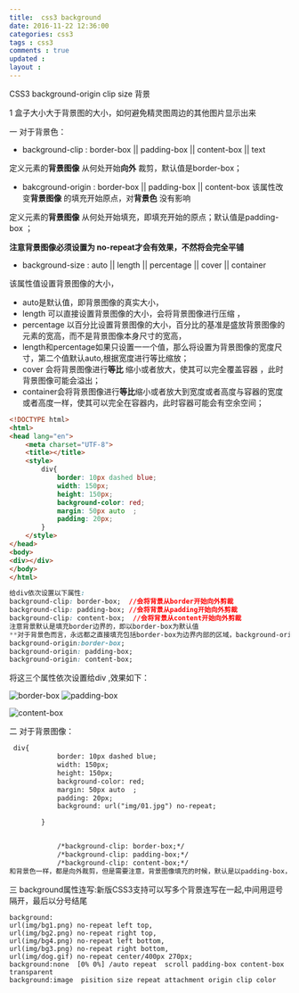 ```yaml
---
title:  css3 background
date: 2016-11-22 12:36:00
categories: css3
tags : css3
comments : true 
updated : 
layout : 
---
```


CSS3 background-origin clip size 背景

1 盒子大小大于背景图的大小，如何避免精灵图周边的其他图片显示出来

一  对于背景色：

*  background-clip : border-box || padding-box || content-box || text 

 定义元素的**背景图像** 从何处开始**向外** 裁剪，默认值是border-box；

*  bakcground-origin : border-box || padding-box || content-box  该属性改变**背景图像** 的填充开始原点，对**背景色** 没有影响

定义元素的**背景图像** 从何处开始填充，即填充开始的原点；默认值是padding-box ；

**注意背景图像必须设置为  no-repeat才会有效果，不然将会完全平铺** 

*  background-size : auto || length || percentage || cover || container 

该属性值设置背景图像的大小，

*  auto是默认值，即背景图像的真实大小，
*  length 可以直接设置背景图像的大小，会将背景图像进行压缩 ，
*  percentage 以百分比设置背景图像的大小，百分比的基准是盛放背景图像的元素的宽高，而不是背景图像本身尺寸的宽高，
*  length和percentage如果只设置一一个值，那么将设置为背景图像的宽度尺寸，第二个值默认auto,根据宽度进行等比缩放；
*  cover 会将背景图像进行**等比** 缩小或者放大，使其可以完全覆盖容器 ，此时背景图像可能会溢出；
*  container会将背景图像进行**等比**缩小或者放大到宽度或者高度与容器的宽度或者高度一样，使其可以完全在容器内，此时容器可能会有空余空间；

```html
<!DOCTYPE html>
<html>
<head lang="en">
    <meta charset="UTF-8">
    <title></title>
    <style>
        div{
            border: 10px dashed blue;
            width: 150px;
            height: 150px;
            background-color: red;
            margin: 50px auto  ;
            padding: 20px;
        }
    </style>
</head>
<body>
<div></div>
</body>
</html>
```

```css
给div依次设置以下属性:
background-clip: border-box;  //会将背景从border开始向外剪裁
background-clip: padding-box; //会将背景从padding开始向外剪裁
background-clip: content-box;  //会将背景从content开始向外剪裁
注意背景默认是填充border边界的，即以border-box为默认值
**对于背景色而言，永远都之直接填充包括border-box为边界内部的区域，background-origin对背景色不起作用;
background-origin:border-box; 
background-origin: padding-box;
background-origin: content-box;
```

将这三个属性依次设置给div ,效果如下：

![border-box](img/back1.jpg)   ![padding-box](img/back2.jpg)



![content-box](img/back3.jpg)

二 对于背景图像：

```html	
 div{
            border: 10px dashed blue;
            width: 150px;
            height: 150px;
            background-color: red;
            margin: 50px auto  ;
            padding: 20px;
            background: url("img/01.jpg") no-repeat;

        }
```

```html

            /*background-clip: border-box;*/
            /*background-clip: padding-box;*/
            /*background-clip: content-box;*/
和背景色一样，都是向外裁剪，但是需要注意，背景图像填充的时候，默认是以padding-box，即padding左上角为原点进行填充整个div的，也就是说，div的上边框和左边框不会被填充，但是下边框和有边框会被填充，如果想要所有的边框被填充，那么需要设置background-origin:border-box ;
```

三 background属性连写:新版CSS3支持可以写多个背景连写在一起,中间用逗号隔开，最后以分号结尾

```
background: 
url(img/bg1.png) no-repeat left top,
url(img/bg2.png) no-repeat right top,
url(img/bg4.png) no-repeat left bottom,
url(img/bg3.png) no-repeat right bottom,
url(img/dog.gif) no-repeat center/400px 270px;
background:none  [0% 0%] /auto repeat  scroll padding-box content-box transparent
background:image  pisition size repeat attachment origin clip color
```

